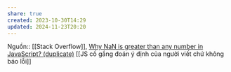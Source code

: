 ```yaml
---
share: true
created: 2023-10-30T14:29
updated: 2024-11-23T20:20
---
```

Nguồn:: [[Stack Overflow]], [Why NaN is greater than any number in JavaScript? (duplicate)](https://stackoverflow.com/a/26982909/3416774)
[[JS cố gắng đoán ý định của người viết chứ không báo lỗi]]